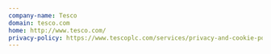 ```yaml
---
company-name: Tesco
domain: tesco.com
home: http://www.tesco.com/
privacy-policy: https://www.tescoplc.com/services/privacy-and-cookie-policy/
---
```




